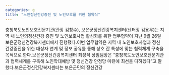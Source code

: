 ```yaml
---
categories: g
title: "노인정신건강증진 및 노인보호를 위한 협약식"
---
```

충청북도노인보호전문기관(관장 김창수), 보은군정신건강복지센터(센터장 김용우)는 지역 내 노인의정신건강 증진 및 노인보호사업 활성화를 위한 업무협약이 지난 9월 26일 보은군정신건강복지센터에서 진행됐다.이번 업무협약은 지역 내 노인보호사업과 정신건강증진을 위한 대상자 연계 및 정보 공유를 통해 상호 간 특성에 맞는 협력체계 구축을 목적으로 한다.보은군정신건강복지센터 최성석 상임팀장은 “충청북도노인보호전문기관과 협력체계를 구축해 노인학대예방 및 정신건강 안정망 마련에 최선을 다하겠다”고 말했다.보은군정신건강복지센터는 보은군민의 정신건강